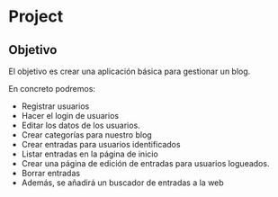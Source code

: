 # Project
## Objetivo
El objetivo es crear una aplicación básica para gestionar un blog.

En concreto podremos:
- Registrar usuarios
- Hacer el login de usuarios
- Editar los datos de los usuarios.
- Crear categorías para nuestro blog
- Crear entradas para usuarios identificados
- Listar entradas en la página de inicio
- Crear una página de edición de entradas para usuarios logueados.
- Borrar entradas 
- Además, se añadirá un buscador de entradas a la web